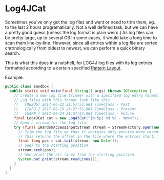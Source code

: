 # Log4JCat

Sometimes you've only got the log files and want or need to trim them, eg. to the last 2 hours
programatically. Not a well defined task, but we can have a pretty good guess (unless the log
format is plain weird.) As log files can be pretty large, up to several GB in some cases, it
would take a long time to scan them line-by-line. However, since all entries within a log file
are sorted chronologically from oldest to newest, we can perform a quick binary search.

This is what this does in a nutshell, for LOG4J log files with its log entries formatted
according to a certain specified [Pattern Layout](https://logging.apache.org/log4j/1.2/apidocs/org/apache/log4j/PatternLayout.html).

Example:

```java
public class Sandbox {
  public static void main(final String[] args) throws IOException {
    // Create a new log file trimmer with a specified log entry format.
    // Log files with this format look like this
    //   [DEBUG] 2017-06-22 21:57:53,661 TimeClass - Past
    //   [INFO ] 2017-06-23 21:57:53,661 TimeClass - Present
    //   [WARN ] 2017-06-24 21:57:53,661 TimeClass - Future
    final Log4JCat cat = new Log4JCat("[%-5p] %d %c - %m%n");
    // Open a stream for the log file.
    try (final IRandomAccessInputStream stream = StreamFactory.open(new File("~/mylogfile"))) {
      // Trim the log file so that it contains only entries more recent than the current date.
      // This returns the offset in the file where the entries start.
      final long pos = cat.tail(stream, new Date());
      // Seek to the starting position.
      stream.seek(pos);
      // And print the all lines from the starting position.
      System.out.print(stream.readLines());
    }
  }
}
```

